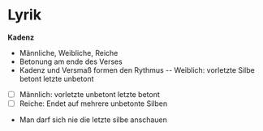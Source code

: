 # Lyrik

**Kadenz**

- Männliche, Weibliche, Reiche
- Betonung am ende des Verses
- Kadenz und Versmaß formen den Rythmus
-- Weiblich: vorletzte Silbe betont letzte unbetont 
- [ ] Männlich: vorletzte unbetont letzte betont
- [ ] Reiche: Endet auf mehrere unbetonte Silben
- Man darf sich nie die letzte silbe anschauen
